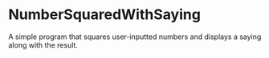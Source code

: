 # NumberSquaredWithSaying
A simple program that squares user-inputted numbers and displays a saying along with the result.
